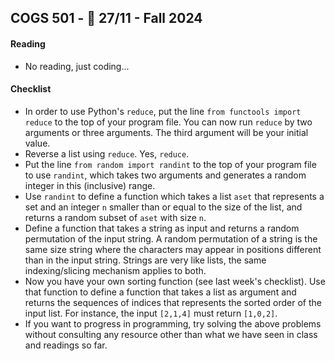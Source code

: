 COGS 501 - :calendar: 27/11 - Fall 2024
-----------------------------------------------

#### Reading
* No reading, just coding...

#### Checklist 
* In order to use Python's `reduce`, put the line `from functools import reduce`
    to the top of your program file. You can now run `reduce` by two arguments
    or three arguments. The third argument will be your initial value.
* Reverse a list using `reduce`. Yes, `reduce`.
* Put the line `from random import randint` to the top of your program file to
    use `randint`, which takes two arguments and generates a random integer in
    this (inclusive) range.
* Use `randint` to define a function which takes a list `aset` that represents a
 set and an integer `n` smaller
    than or equal to the size of the list, and returns a random subset of `aset`
    with size `n`. 
* Define a function that takes a string as input and returns a random
    permutation of the input string. A random permutation of a string is the
    same size string where the characters may appear in positions different than
    in the input string. Strings are very like lists, the same indexing/slicing mechanism applies to both.
* Now you have your own sorting function (see last week's checklist). Use that
    function to define a function that takes a list as argument and returns the
    sequences of indices that represents the sorted order of the input list. For
    instance, the input `[2,1,4]` must return `[1,0,2]`.
* If you want to progress in programming, try solving the above problems without
    consulting any resource other than what we have seen in class and readings
    so far.
